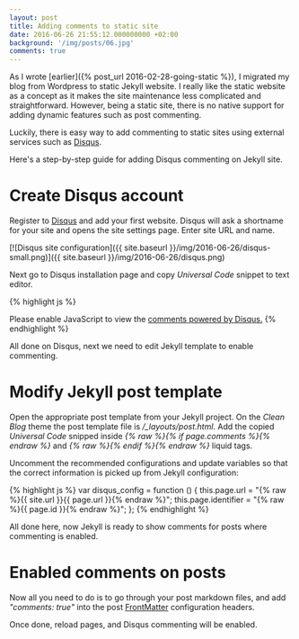 ```yaml
---
layout: post
title: Adding comments to static site
date: 2016-06-26 21:55:12.000000000 +02:00
background: '/img/posts/06.jpg'
comments: true
---
```


As I wrote [earlier]({% post_url 2016-02-28-going-static %}), I migrated my blog from Wordpress to static Jekyll website. I really like the static website as a concept as it makes the site maintenance less complicated and straightforward. However, being a static site, there is no native support for adding dynamic features such as post commenting.

Luckily, there is easy way to add commenting to static sites using external services such as [Disqus](https://disqus.com/).

Here's a step-by-step guide for adding Disqus commenting on Jekyll site.

Create Disqus account
=====================

Register to [Disqus](https://disqus.com/) and add your first website. Disqus will ask a shortname for your site and opens the site settings page. Enter site URL and name.

[![Disqus site configuration]({{ site.baseurl }}/img/2016-06-26/disqus-small.png)]({{ site.baseurl }}/img/2016-06-26/disqus.png)

Next go to Disqus installation page and copy *Universal Code* snippet to text editor.

{% highlight js %}
<div id="disqus_thread"></div>
<script>
    /**
     *  RECOMMENDED CONFIGURATION VARIABLES: EDIT AND UNCOMMENT THE SECTION BELOW TO INSERT DYNAMIC VALUES FROM YOUR PLATFORM OR CMS.
     *  LEARN WHY DEFINING THESE VARIABLES IS IMPORTANT: https://disqus.com/admin/universalcode/#configuration-variables
     */
    /*
    var disqus_config = function () {
        this.page.url = PAGE_URL;  // Replace PAGE_URL with your page's canonical URL variable
        this.page.identifier = PAGE_IDENTIFIER; // Replace PAGE_IDENTIFIER with your page's unique identifier variable
    };
    */
    (function() {  // DON'T EDIT BELOW THIS LINE
        var d = document, s = d.createElement('script');
        s.src = '//SITE_SHORTNAME.disqus.com/embed.js';
        s.setAttribute('data-timestamp', +new Date());
        (d.head || d.body).appendChild(s);
    })();
</script>
<noscript>Please enable JavaScript to view the <a href="https://disqus.com/?ref_noscript" rel="nofollow">comments powered by Disqus.</a></noscript>
{% endhighlight %}

All done on Disqus, next we need to edit Jekyll template to enable commenting.

Modify Jekyll post template
===========================

Open the appropriate post template from your Jekyll project. On the *Clean Blog* theme the post template file is */_layouts/post.html*. Add the copied *Universal Code* snipped inside *{% raw %}{% if page.comments %}{% endraw %}* and *{% raw %}{% endif %}{% endraw %}* liquid tags.

Uncomment the recommended configurations and update variables so that the correct information is picked up from Jekyll configuration:

{% highlight js %}
var disqus_config = function () {
  this.page.url = "{% raw %}{{ site.url }}{{ page.url }}{% endraw %}";
  this.page.identifier = "{% raw %}{{ page.id }}{% endraw %}";
};
{% endhighlight %}

All done here, now Jekyll is ready to show comments for posts where commenting is enabled.

Enabled comments on posts
=========================
Now all you need to do is to go through your post markdown files, and add *"comments: true"* into the post [FrontMatter](https://jekyllrb.com/docs/frontmatter/) configuration headers.

Once done, reload pages, and Disqus commenting will be enabled.
